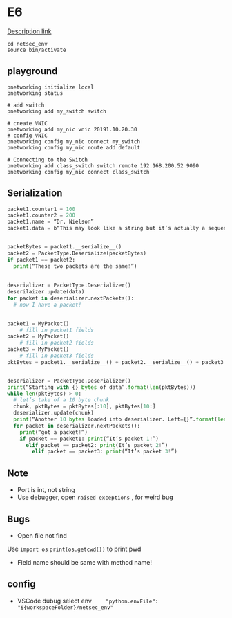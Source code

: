 # E6

[Description link](https://github.com/CrimsonVista/20194NetworkSecurity/wiki/Exercise6EscapeRoomPackets)

```
cd netsec_env
source bin/activate
```

## playground

```shell
pnetworking initialize local
pnetworking status

# add switch
pnetworking add my_switch switch 

# create VNIC 
pnetworking add my_nic vnic 20191.10.20.30
# config VNIC
pnetworking config my_nic connect my_switch
pnetworking config my_nic route add default

# Connecting to the Switch
pnetworking add class_switch switch remote 192.168.200.52 9090
pnetworking config my_nic connect class_switch
```

## Serialization

```python
packet1.counter1 = 100
packet1.counter2 = 200
packet1.name = “Dr. Nielson”
packet1.data = b“This may look like a string but it’s actually a sequence of bytes.”


packetBytes = packet1.__serialize__()
packet2 = PacketType.Deserialize(packetBytes)
if packet1 == packet2:
  print(“These two packets are the same!”)
  
  
deserializer = PacketType.Deserializer()
deserilaizer.update(data)
for packet in deserializer.nextPackets():
  # now I have a packet!

  
packet1 = MyPacket()
	# fill in packet1 fields
packet2 = MyPacket()
	# fill in packet2 fields
packet3 = MyPacket()
	# fill in packet3 fields
pktBytes = packet1.__serialize__() + packet2.__serialize__() + packet3.__serialize__()


deserializer = PacketType.Deserializer()
print(“Starting with {} bytes of data”.format(len(pktBytes)))
while len(pktBytes) > 0:
  # let’s take of a 10 byte chunk
  chunk, pktBytes = pktBytes[:10], pktBytes[10:]
  deserializer.update(chunk)
  print(“Another 10 bytes loaded into deserializer. Left={}”.format(len(pktBytes)))
  for packet in deserializer.nextPackets():
    print(“got a packet!”)
    if packet == packet1: print(“It’s packet 1!”)
      elif packet == packet2: print(It’s packet 2!”)
        elif packet == packet3: print(“It’s packet 3!”)
```

## Note

* Port is int, not string
* Use debugger, open `raised exceptions` , for weird bug

## Bugs

* Open file not find

Use `import os` `print(os.getcwd())` to print pwd

* Field name should be same with method name!

## config

* VSCode dubug select env `    "python.envFile": "${workspaceFolder}/netsec_env"`
